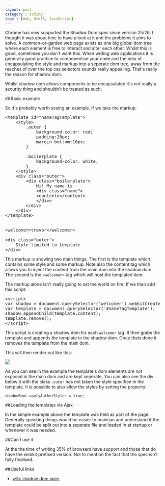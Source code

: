 ```yaml
---
layout: post
category : coding
tags : [Web, Html5, JavaScript]
---
```


Chrome has now supported the Shadow Dom spec since version 25/26. I thought it was about time to have a look at it and the problems it aims to solve. A common-or-garden web page exists as one big global dom tree where each element is free to interact and alter each other. Whilst this is good, sometimes you don't want this. When writing web applications it is generally good practice to componentise your code and the idea of encapsulating the style and markup into a seperate dom tree, away from the reaches of over the top css selectors sounds really appealing. That's really the reason for shadow dom. 

<div class="alert alert-warning">Whilst shadow dom allows components to be encapsulated it's not really a security thing and shouldn't be treated as such.</div>

##Basic example

So it's probably worth seeing an example. If we take the markup:

<pre>
&lt;template id="nameTagTemplate"&gt;
	&lt;style&gt;
		.outer {
			background-color: red;
			padding:20px;
			margin-bottom:10px;
		}

		.boilerplate {
			background-color: white;
		}
	&lt;/style&gt;
	&lt;div class="outer"&gt;
		&lt;div class="boilerplate"&gt;
			Hi! My name is
			&lt;div class="name"&gt;
			&lt;content&gt;&lt;/content&gt;
			&lt;/div&gt;
		&lt;/div&gt;
	&lt;/div&gt;
&lt;/template&gt;


&lt;welcomer&gt;trevor&lt;/welcomer&gt;

&lt;div class="outer"&gt;
	Style limited to template
&lt;/div&gt;
</pre>

This markup is showing two main things. The first is the template which contains some style and some markup. Note also the content tag which allows you to inject the content from the main dom into the shadow dom. The second is the <code>&lt;welcomer&gt;</code> tag which will host the templated item. 

The markup alone isn't really going to set the world on fire. If we then add this script:

<pre>
&lt;script&gt;
var shadow = document.querySelector('welcomer').webkitCreateShadowRoot();
var template = document.querySelector('#nameTagTemplate');
shadow.appendChild(template.content);
template.remove();
&lt;/script&gt;
</pre>

This script is creating a shadow dom for each <code>welcomer</code> tag. It then grabs the template and appends the template to the shadow dom. Once thats done it removes the template from the main dom.

This will then render out like this:

<img src="{{ site.url }}/assets/images/shadow-dom.png" class="img-responsive"/>

As you can see in the example the template's dom elements are not exposed in the main dom and are kept seperate. You can also see the div below it with the class <code>.outer</code> has not taken the style specified in the template. It is possible to also allow the styles by setting the property:

	shadowRoot.applyAuthorStyles = true;


##Loading the templates via Ajax

In the simple example above the template was held as part of the page. Generally speaking things would be easier to maintian and understand if the template could be split out into a seperate file and loaded in at startup or whenever it was needed.

##Can I use it

At the the time of writing 35% of browsers have support and those that do have the webkit prefixed version. Not to mention the fact that the spec isn't fully finalised.

##Useful links

* [w3c shadow dom spec](http://www.w3.org/TR/shadow-dom/)